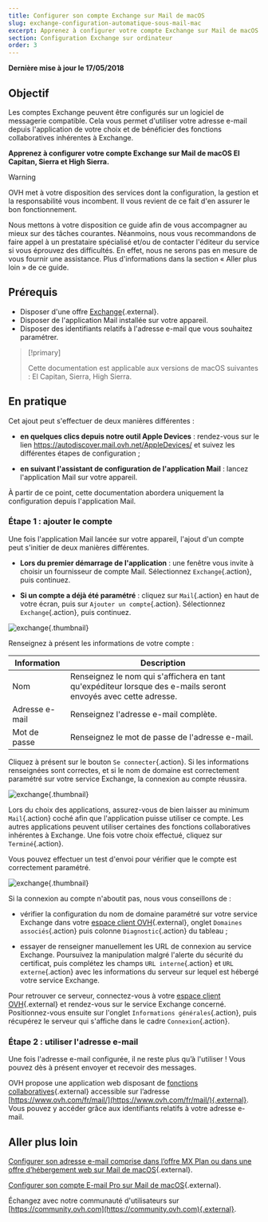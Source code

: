 ```yaml
---
title: Configurer son compte Exchange sur Mail de macOS
slug: exchange-configuration-automatique-sous-mail-mac
excerpt: Apprenez à configurer votre compte Exchange sur Mail de macOS El Capitan, Sierra et High Sierra
section: Configuration Exchange sur ordinateur
order: 3
---
```


**Dernière mise à jour le 17/05/2018**

## Objectif

Les comptes Exchange peuvent être configurés sur un logiciel de messagerie compatible. Cela vous permet d'utiliser votre adresse e-mail depuis l'application de votre choix et de bénéficier des fonctions collaboratives inhérentes à Exchange.

**Apprenez à configurer votre compte Exchange sur Mail de macOS El Capitan, Sierra et High Sierra.**


> [!warning]
>
> OVH met à votre disposition des services dont la configuration, la gestion et la responsabilité vous incombent. Il vous revient de ce fait d'en assurer le bon fonctionnement.
> 
> Nous mettons à votre disposition ce guide afin de vous accompagner au mieux sur des tâches courantes. Néanmoins, nous vous recommandons de faire appel à un prestataire spécialisé et/ou de contacter l'éditeur du service si vous éprouvez des difficultés. En effet, nous ne serons pas en mesure de vous fournir une assistance. Plus d'informations dans la section « Aller plus loin » de ce guide.
> 

## Prérequis

- Disposer d'une offre [Exchange](https://www.ovh.com/fr/emails/){.external}.
- Disposer de l'application Mail installée sur votre appareil.
- Disposer des identifiants relatifs à l'adresse e-mail que vous souhaitez paramétrer.

> [!primary]
>
> Cette documentation est applicable aux versions de macOS suivantes : El Capitan, Sierra, High Sierra.
>

## En pratique

Cet ajout peut s'effectuer de deux manières différentes :

- **en quelques clics depuis notre outil Apple Devices** : rendez-vous sur le lien <https://autodiscover.mail.ovh.net/AppleDevices/> et suivez les différentes étapes de configuration ;

- **en suivant l'assistant de configuration de l'application Mail** : lancez l'application Mail sur votre appareil.

À partir de ce point, cette documentation abordera uniquement la configuration depuis l'application Mail.

### Étape 1 : ajouter le compte

Une fois l'application Mail lancée sur votre appareil, l'ajout d'un compte peut s'initier de deux manières différentes.

- **Lors du premier démarrage de l'application** : une fenêtre vous invite à choisir un fournisseur de compte Mail. Sélectionnez `Exchange`{.action}, puis continuez.

- **Si un compte a déjà été paramétré** : cliquez sur `Mail`{.action} en haut de votre écran, puis sur `Ajouter un compte`{.action}. Sélectionnez `Exchange`{.action}, puis continuez.

![exchange](images/configuration-mail-macos-step1.png){.thumbnail}

Renseignez à présent les informations de votre compte :

|Information|Description| 
|---|---| 
|Nom|Renseignez le nom qui s'affichera en tant qu'expéditeur lorsque des e-mails seront envoyés avec cette adresse.|
|Adresse e-mail|Renseignez l'adresse e-mail complète.|
|Mot de passe|Renseignez le mot de passe de l'adresse e-mail.|  

Cliquez à présent sur le bouton `Se connecter`{.action}. Si les informations renseignées sont correctes, et si le nom de domaine est correctement paramétré sur votre service Exchange, la connexion au compte réussira.

![exchange](images/configuration-mail-macos-step2.png){.thumbnail}

Lors du choix des applications, assurez-vous de bien laisser au minimum `Mail`{.action} coché afin que l'application puisse utiliser ce compte. Les autres applications peuvent utiliser certaines des fonctions collaboratives inhérentes à Exchange. Une fois votre choix effectué, cliquez sur `Terminé`{.action}.

Vous pouvez effectuer un test d'envoi pour vérifier que le compte est correctement paramétré.

![exchange](images/configuration-mail-macos-step3.png){.thumbnail}

Si la connexion au compte n'aboutit pas, nous vous conseillons de :

- vérifier la configuration du nom de domaine paramétré sur votre service Exchange dans votre [espace client OVH](https://www.ovh.com/auth/?action=gotomanager){.external}, onglet `Domaines associés`{.action} puis colonne `Diagnostic`{.action} du tableau ;

- essayer de renseigner manuellement les URL de connexion au service Exchange. Poursuivez la manipulation malgré l'alerte du sécurité du certificat, puis complétez les champs `URL interne`{.action} et `URL externe`{.action} avec les informations du serveur sur lequel est hébergé votre service Exchange.

Pour retrouver ce serveur, connectez-vous à votre [espace client OVH](https://www.ovh.com/auth/?action=gotomanager){.external} et rendez-vous sur le service Exchange concerné. Positionnez-vous ensuite sur l'onglet `Informations générales`{.action}, puis récupérez le serveur qui s'affiche dans le cadre `Connexion`{.action}.

### Étape 2 : utiliser l'adresse e-mail

Une fois l'adresse e-mail configurée, il ne reste plus qu’à l'utiliser ! Vous pouvez dès à présent envoyer et recevoir des messages.

OVH propose une application web disposant de [fonctions collaboratives](https://www.ovh.com/fr/emails/){.external} accessible sur l’adresse [https://www.ovh.com/fr/mail/](https://www.ovh.com/fr/mail/){.external}. Vous pouvez y accéder grâce aux identifiants relatifs à votre adresse e-mail.

## Aller plus loin

[Configurer son adresse e-mail comprise dans l’offre MX Plan ou dans une offre d’hébergement web sur Mail de macOS](https://docs.ovh.com/fr/emails/guide-configuration-mail-de-mac-el-capitan/){.external}.


[Configurer son compte E-mail Pro sur Mail de macOS](https://docs.ovh.com/fr/emails-pro/configurer-email-pro-mail-macos/){.external}.

Échangez avec notre communauté d'utilisateurs sur [https://community.ovh.com](https://community.ovh.com){.external}.
